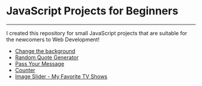 <h1>JavaScript Projects for Beginners</h1>
<hr>
<p>I created this repository for small JavaScript projects that are suitable for the newcomers to Web Development!</p>


<ul>
  <li><a href='https://canan0063.github.io/javascript-projects-beginner/change-backgroundcolor/change-bg-index.html'>Change the background</a></li>
  <li><a href='https://canan0063.github.io/javascript-projects-beginner/random-quote-generator/random-quote.html'>Random Quote Generator</a></li>
  <li><a href='https://canan0063.github.io/javascript-projects-beginner/pass-message-web/index.html'>Pass Your Message</a></li>
  <li><a href='https://canan0063.github.io/javascript-projects-beginner/counter/index.html'>Counter</a></li>
  <li><a href='https://canan0063.github.io/javascript-projects-beginner/counter/index.html'>Image Slider - My Favorite TV Shows</a></li>
</ul>
